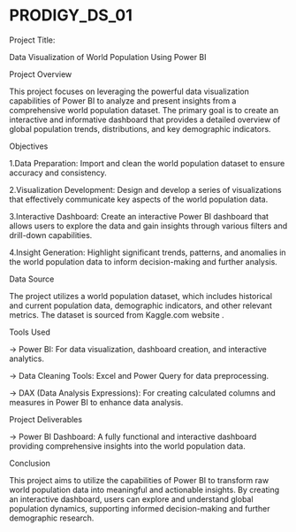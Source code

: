 # PRODIGY_DS_01
Project Title:

Data Visualization of World Population Using Power BI

Project Overview

This project focuses on leveraging the powerful data visualization capabilities of Power BI to analyze and present insights from a comprehensive world population dataset. The primary goal is to create an interactive and informative dashboard that provides a detailed overview of global population trends, distributions, and key demographic indicators.

Objectives

1.Data Preparation: Import and clean the world population dataset to ensure accuracy and consistency.

2.Visualization Development: Design and develop a series of visualizations that effectively communicate key aspects of the world population data.


3.Interactive Dashboard: Create an interactive Power BI dashboard that allows users to explore the data and gain insights through various filters and drill-down capabilities.

4.Insight Generation: Highlight significant trends, patterns, and anomalies in the world population data to inform decision-making and further analysis.

Data Source

The project utilizes a world population dataset, which includes historical and current population data, demographic indicators, and other relevant metrics. The dataset is sourced from Kaggle.com website .

Tools Used

-> Power BI: For data visualization, dashboard creation, and interactive analytics.

-> Data Cleaning Tools: Excel and Power Query for data preprocessing.

-> DAX (Data Analysis Expressions): For creating calculated columns and measures in Power BI to enhance data analysis.

Project Deliverables

-> Power BI Dashboard: A fully functional and interactive dashboard providing comprehensive insights into the world population data.


Conclusion

This project aims to utilize the capabilities of Power BI to transform raw world population data into meaningful and actionable insights. By creating an interactive dashboard, users can explore and understand global population dynamics, supporting informed decision-making and further demographic research.

